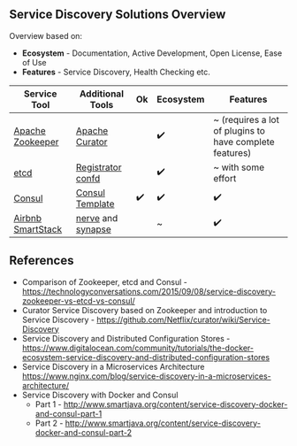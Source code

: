 ## Service Discovery Solutions Overview

Overview based on:
* **Ecosystem** - Documentation, Active Development, Open License, Ease of Use
* **Features** - Service Discovery, Health Checking etc.

| Service Tool                                                                     | Additional Tools                                                                                           | Ok | Ecosystem | Features                                                |
|----------------------------------------------------------------------------------|------------------------------------------------------------------------------------------------------------|----|-----------|---------------------------------------------------------|
| [Apache Zookeeper](http://zookeeper.apache.org/)                                 | [Apache Curator](http://curator.apache.org/)                                                               |    | ✔️️         | ~ (requires a lot of plugins to have complete features) |
| [etcd](https://github.com/coreos/etcd)                                           | [Registrator](https://github.com/gliderlabs/registrator) [confd](https://github.com/kelseyhightower/confd) |    | ✔️️         | ~ with some effort                                      |
| [Consul](https://www.consul.io)                                                  | [Consul Template](https://github.com/hashicorp/consul-template)                                            | ✔️️  | ✔️️         | ✔️️                                                       |
| [Airbnb SmartStack](http://nerds.airbnb.com/smartstack-service-discovery-cloud/) | [nerve](https://github.com/airbnb/nerve) and [synapse](https://github.com/airbnb/synapse)                  |    | ~         | ✔️️                                                       |

## References

* Comparison of Zookeeper, etcd and Consul - https://technologyconversations.com/2015/09/08/service-discovery-zookeeper-vs-etcd-vs-consul/
* Curator Service Discovery based on Zookeeper and introduction to Service Discovery - https://github.com/Netflix/curator/wiki/Service-Discovery
* Service Discovery and Distributed Configuration Stores -  https://www.digitalocean.com/community/tutorials/the-docker-ecosystem-service-discovery-and-distributed-configuration-stores
* Service Discovery in a Microservices Architecture https://www.nginx.com/blog/service-discovery-in-a-microservices-architecture/
* Service Discovery with Docker and Consul
  * Part 1 - http://www.smartjava.org/content/service-discovery-docker-and-consul-part-1
  * Part 2 - http://www.smartjava.org/content/service-discovery-docker-and-consul-part-2
